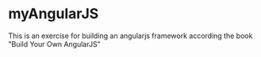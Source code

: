 # myAngularJS
This is an exercise for building an angularjs framework according the book "Build Your Own AngularJS"
